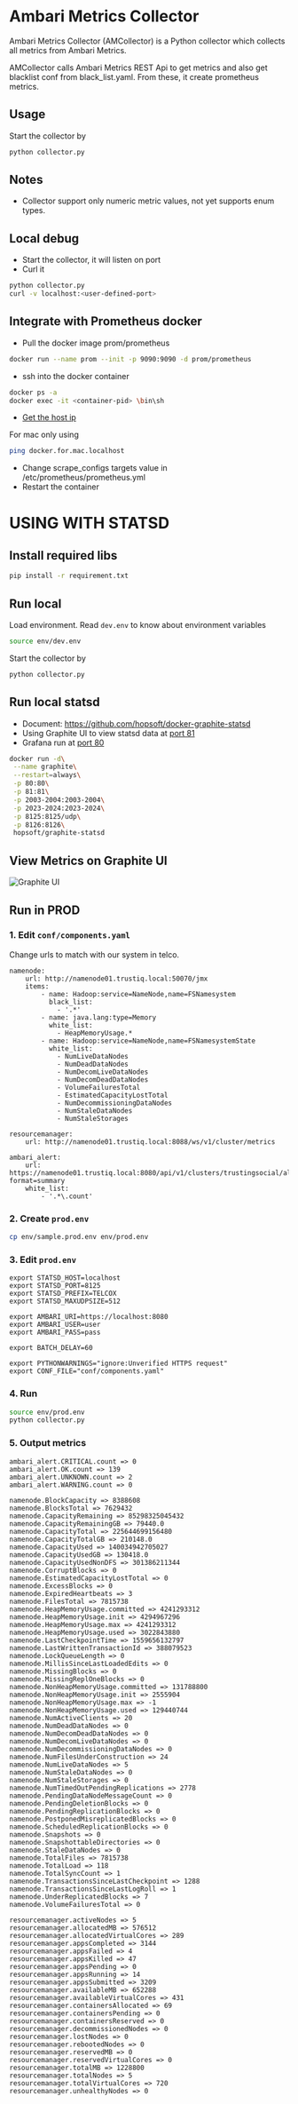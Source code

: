 # Ambari Metrics Collector

Ambari Metrics Collector (AMCollector) is a Python collector which collects all metrics from Ambari Metrics.

AMCollector calls Ambari Metrics REST Api to get metrics and also get blacklist conf from black_list.yaml. 
From these, it create prometheus metrics.

## Usage

Start the collector by

```bash
python collector.py
```  

## Notes
- Collector support only numeric metric values, not yet supports enum types.

## Local debug
- Start the collector, it will listen on port <user-defined-port>
- Curl it

```bash
python collector.py
curl -v localhost:<user-defined-port>
``` 
## Integrate with Prometheus docker
- Pull the docker image prom/prometheus
```bash
docker run --name prom --init -p 9090:9090 -d prom/prometheus
```
- ssh into the docker container
```bash
docker ps -a
docker exec -it <container-pid> \bin\sh
```
- [Get the host ip](https://biancatamayo.me/blog/2017/11/03/docker-add-host-ip/)

For mac only using
```bash
ping docker.for.mac.localhost
```
- Change scrape_configs targets value in /etc/prometheus/prometheus.yml
- Restart the container

# USING WITH STATSD
## Install required libs
```bash
pip install -r requirement.txt
```  

## Run local
Load environment. Read `dev.env` to know about environment variables
```bash
source env/dev.env
```  

Start the collector by

```bash
python collector.py
```  

## Run local statsd
- Document: https://github.com/hopsoft/docker-graphite-statsd
- Using Graphite UI to view statsd data at [port 81](http://localhost:81)
- Grafana run at [port 80](http://localhost)
```bash
docker run -d\
 --name graphite\
 --restart=always\
 -p 80:80\
 -p 81:81\
 -p 2003-2004:2003-2004\
 -p 2023-2024:2023-2024\
 -p 8125:8125/udp\
 -p 8126:8126\
 hopsoft/graphite-statsd
 ```

## View Metrics on Graphite UI
![Graphite UI](graphite_ui.png)

## Run in PROD
### 1. Edit `conf/components.yaml`
Change urls to match with our system in telco.
```
namenode:
    url: http://namenode01.trustiq.local:50070/jmx
    items:
        - name: Hadoop:service=NameNode,name=FSNamesystem
          black_list:
            - '.*'
        - name: java.lang:type=Memory
          white_list:
            - HeapMemoryUsage.*
        - name: Hadoop:service=NameNode,name=FSNamesystemState
          white_list:
            - NumLiveDataNodes
            - NumDeadDataNodes
            - NumDecomLiveDataNodes
            - NumDecomDeadDataNodes
            - VolumeFailuresTotal
            - EstimatedCapacityLostTotal
            - NumDecommissioningDataNodes
            - NumStaleDataNodes
            - NumStaleStorages

resourcemanager:
    url: http://namenode01.trustiq.local:8088/ws/v1/cluster/metrics

ambari_alert:
    url: https://namenode01.trustiq.local:8080/api/v1/clusters/trustingsocial/alerts?format=summary
    white_list:
        - '.*\.count'
```

### 2. Create `prod.env`
 ```bash
cp env/sample.prod.env env/prod.env
```

### 3. Edit `prod.env`
```
export STATSD_HOST=localhost
export STATSD_PORT=8125
export STATSD_PREFIX=TELCOX
export STATSD_MAXUDPSIZE=512

export AMBARI_URI=https://localhost:8080
export AMBARI_USER=user
export AMBARI_PASS=pass

export BATCH_DELAY=60

export PYTHONWARNINGS="ignore:Unverified HTTPS request"
export CONF_FILE="conf/components.yaml"
```

### 4. Run

```bash
source env/prod.env
python collector.py
``` 


### 5. Output metrics
```
ambari_alert.CRITICAL.count => 0
ambari_alert.OK.count => 139
ambari_alert.UNKNOWN.count => 2
ambari_alert.WARNING.count => 0

namenode.BlockCapacity => 8388608
namenode.BlocksTotal => 7629432
namenode.CapacityRemaining => 85298325045432
namenode.CapacityRemainingGB => 79440.0
namenode.CapacityTotal => 225644699156480
namenode.CapacityTotalGB => 210148.0
namenode.CapacityUsed => 140034942705027
namenode.CapacityUsedGB => 130418.0
namenode.CapacityUsedNonDFS => 301386211344
namenode.CorruptBlocks => 0
namenode.EstimatedCapacityLostTotal => 0
namenode.ExcessBlocks => 0
namenode.ExpiredHeartbeats => 3
namenode.FilesTotal => 7815738
namenode.HeapMemoryUsage.committed => 4241293312
namenode.HeapMemoryUsage.init => 4294967296
namenode.HeapMemoryUsage.max => 4241293312
namenode.HeapMemoryUsage.used => 3022843880
namenode.LastCheckpointTime => 1559656132797
namenode.LastWrittenTransactionId => 388079523
namenode.LockQueueLength => 0
namenode.MillisSinceLastLoadedEdits => 0
namenode.MissingBlocks => 0
namenode.MissingReplOneBlocks => 0
namenode.NonHeapMemoryUsage.committed => 131788800
namenode.NonHeapMemoryUsage.init => 2555904
namenode.NonHeapMemoryUsage.max => -1
namenode.NonHeapMemoryUsage.used => 129440744
namenode.NumActiveClients => 20
namenode.NumDeadDataNodes => 0
namenode.NumDecomDeadDataNodes => 0
namenode.NumDecomLiveDataNodes => 0
namenode.NumDecommissioningDataNodes => 0
namenode.NumFilesUnderConstruction => 24
namenode.NumLiveDataNodes => 5
namenode.NumStaleDataNodes => 0
namenode.NumStaleStorages => 0
namenode.NumTimedOutPendingReplications => 2778
namenode.PendingDataNodeMessageCount => 0
namenode.PendingDeletionBlocks => 0
namenode.PendingReplicationBlocks => 0
namenode.PostponedMisreplicatedBlocks => 0
namenode.ScheduledReplicationBlocks => 0
namenode.Snapshots => 0
namenode.SnapshottableDirectories => 0
namenode.StaleDataNodes => 0
namenode.TotalFiles => 7815738
namenode.TotalLoad => 118
namenode.TotalSyncCount => 1
namenode.TransactionsSinceLastCheckpoint => 1288
namenode.TransactionsSinceLastLogRoll => 1
namenode.UnderReplicatedBlocks => 7
namenode.VolumeFailuresTotal => 0

resourcemanager.activeNodes => 5
resourcemanager.allocatedMB => 576512
resourcemanager.allocatedVirtualCores => 289
resourcemanager.appsCompleted => 3144
resourcemanager.appsFailed => 4
resourcemanager.appsKilled => 47
resourcemanager.appsPending => 0
resourcemanager.appsRunning => 14
resourcemanager.appsSubmitted => 3209
resourcemanager.availableMB => 652288
resourcemanager.availableVirtualCores => 431
resourcemanager.containersAllocated => 69
resourcemanager.containersPending => 0
resourcemanager.containersReserved => 0
resourcemanager.decommissionedNodes => 0
resourcemanager.lostNodes => 0
resourcemanager.rebootedNodes => 0
resourcemanager.reservedMB => 0
resourcemanager.reservedVirtualCores => 0
resourcemanager.totalMB => 1228800
resourcemanager.totalNodes => 5
resourcemanager.totalVirtualCores => 720
resourcemanager.unhealthyNodes => 0
```